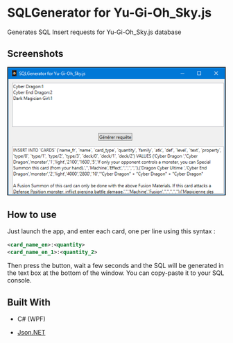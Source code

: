 # SQLGenerator for Yu-Gi-Oh_Sky.js

Generates SQL Insert requests for Yu-Gi-Oh_Sky.js database

## Screenshots

![SQLGenerator](doc/0.png)

## How to use

Just launch the app, and enter each card, one per line using this syntax :

```xml
<card_name_en>:<quantity>
<card_name_en_1>:<quantity_2>
```

Then press the button, wait a few seconds and the SQL will be generated in the text box at the bottom of the window. You can copy-paste it to your SQL console.

## Built With

* C# (WPF)

* [Json.NET](https://www.newtonsoft.com/json)